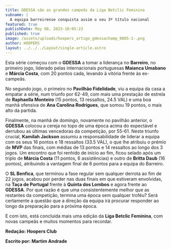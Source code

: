 ```yaml
---
title: GDESSA são as grandes campeãs da Liga Betclic Feminina
subname: |
  A equipa barreirense conquista assim o seu 3º título nacional
featured: true
publishDate: May 08, 2023-10:05:23
published: true
image: /assets/uploads/hoopers_artigo_gdessachamp_0805-1-.png
author: HOOPERS
layout: ../../../Layout/single-article.astro
---
```

Esta série começou com o **GDESSA** a tomar a liderança no **Barreiro**, no primeiro jogo, liderado pelas internacionais portuguesas **Maianca Umabano** e **Márcia Costa**, com 20 pontos cada, levando à vitória frente às ex-campeãs.



No segundo jogo, o primeiro no **Pavilhão Fidelidade**, viu a equipa da casa a empatar a série, num triunfo por 62-49, com mais uma prestação de estrela de **Raphaella Monteiro** (15 pontos, 13 ressaltos, 24.5 VAL) e uma boa manhã ofensiva de **Ana Carolina Rodrigues**, que somou 19 pontos, o mais alto da partida.



Finalmente, na manhã de domingo, novamente no pavilhão anterior, o **GDESSA** colocou a cereja no topo de uma época acima do expectável e derrubou as últimas vencedoras da competição, por 55-61. Neste triunfo crucial, **Kamilah Jackson** assumiu a responsabilidade de liderar a equipa com os seus 16 pontos e 18 ressaltos (33.5 VAL), o que lhe atribuiu o prémio de **MVP** das finais, com médias de 13 pontos e 14 ressaltos ao longo dos 3 jogos. Um encontro que foi renhido de início ao fim, ficou selado após um triplo de **Márcia Costa** (11 pontos, 6 assistências) e outro de **Britta Daub** (16 pontos), atribuindo a vantagem final de 6 pontos para a equipa do Barreiro.



O **SL Benfica**, que terminou a fase regular sem qualquer derrota ao fim de 22 jogos, acabou por perder nas duas finais em que estiveram envolvidas, na **Taça de Portugal** frente à **Quinta dos Lombos** e agora frente ao **GDESSA**. Por que razão é que uma consistentemente melhor que as restantes da competição, termina uma época sem qualquer troféu? Será certamente a questão que a direção da equipa irá procurar responder ao longo da preparação para a próxima época.



E com isto, está concluída mais uma edição da **Liga Betclic Feminina**, com novas campeãs e muitos momentos para recordar.



**Redação: Hoopers Club**

**Escrito por: Martim Andrade**